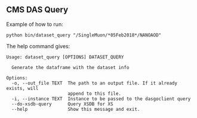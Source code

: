 ## CMS DAS Query

Example of how to run:
```
python bin/dataset_query "/SingleMuon/*05Feb2018*/NANOAOD"
```

The help command gives:
```
Usage: dataset_query [OPTIONS] DATASET_QUERY

  Generate the dataframe with the dataset info

Options:
  -o, --out_file TEXT  The path to an output file. If it already exists, will
                       append to this file.
  -i, --instance TEXT  Instance to be passed to the dasgoclient query
  --do-xsdb-query      Query XSDB for XS
  --help               Show this message and exit.
```
